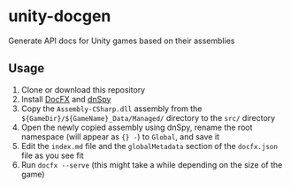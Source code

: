 # unity-docgen

Generate API docs for Unity games based on their assemblies

## Usage

1. Clone or download this repository
2. Install [DocFX](https://dotnet.github.io/docfx/) and [dnSpy](https://github.com/0xd4d/dnSpy)
3. Copy the `Assembly-CSharp.dll` assembly from the `${GameDir}/${GameName}_Data/Managed/` directory to the `src/` directory
4. Open the newly copied assembly using dnSpy, rename the root namespace (will appear as `{} -`) to `Global`, and save it
5. Edit the `index.md` file and the `globalMetadata` section of the `docfx.json` file as you see fit
6. Run `docfx --serve` (this might take a while depending on the size of the game)
